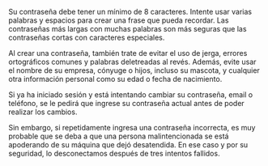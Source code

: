 Su contraseña debe tener un mínimo de 8 caracteres. Intente usar varias palabras y espacios para crear una frase que pueda recordar. Las contraseñas más largas con muchas palabras son más seguras que las contraseñas cortas con caracteres especiales.

Al crear una contraseña, también trate de evitar el uso de jerga, errores ortográficos comunes y palabras deletreadas al revés. Además, evite usar el nombre de su empresa, cónyuge o hijos, incluso su mascota, y cualquier otra información personal como su edad o fecha de nacimiento.

Si ya ha iniciado sesión y está intentando cambiar su contraseña, email o teléfono, se le pedirá que ingrese su contraseña actual antes de poder realizar los cambios.

Sin embargo, si repetidamente ingresa una contraseña incorrecta, es muy probable que se deba a que una persona malintencionada se está apoderando de su máquina que dejó desatendida. En ese caso y por su seguridad, lo desconectamos después de tres intentos fallidos.
